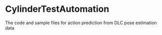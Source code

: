 # CylinderTestAutomation
The code and sample files for action prediction from DLC pose estimation data

